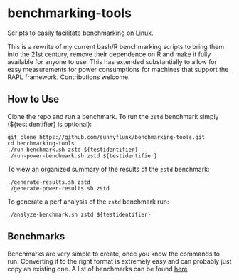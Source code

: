 # benchmarking-tools
Scripts to easily facilitate benchmarking on Linux.

This is a rewrite of my current bash/R benchmarking scripts to bring them into the 21st century, remove their dependence
on R and make it fully available for anyone to use. This has extended substantially to allow for easy measurements for
power consumptions for machines that support the RAPL framework. Contributions welcome.

## How to Use
Clone the repo and run a benchmark. To run the `zstd` benchmark simply (${testidentifier} is optional):

```
git clone https://github.com/sunnyflunk/benchmarking-tools.git
cd benchmarking-tools
./run-benchmark.sh zstd ${testidentifier}
./run-power-benchmark.sh zstd ${testidentifier}
```

To view an organized summary of the results of the `zstd` benchmark:

```
./generate-results.sh zstd
./generate-power-results.sh zstd
```

To generate a perf analysis of the `zstd` benchmark run:

```
./analyze-benchmark.sh zstd ${testidentifier}
```

## Benchmarks

Benchmarks are very simple to create, once you know the commands to run. Converting it to the right format is extremely
easy and can probably just copy an existing one. A list of benchmarks can be found [here](https://github.com/sunnyflunk/benchmarking-tools/tree/main/benchmarks)
